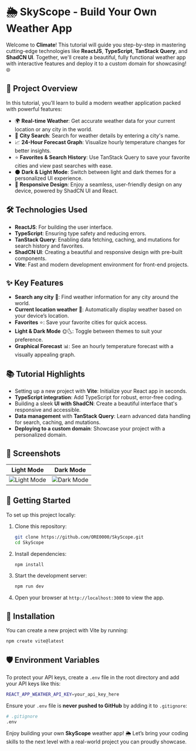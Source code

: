 # 🌦️ SkyScope - Build Your Own Weather App

Welcome to **Climate**! This tutorial will guide you step-by-step in mastering cutting-edge technologies like **ReactJS**, **TypeScript**, **TanStack Query**, and **ShadCN UI**. Together, we'll create a beautiful, fully functional weather app with interactive features and deploy it to a custom domain for showcasing! 🌐

## 🚀 Project Overview
In this tutorial, you’ll learn to build a modern weather application packed with powerful features:
- 🌍 **Real-time Weather**: Get accurate weather data for your current location or any city in the world.
- 🔎 **City Search**: Search for weather details by entering a city's name.
- 📈 **24-Hour Forecast Graph**: Visualize hourly temperature changes for better insights.
- ⭐ **Favorites & Search History**: Use TanStack Query to save your favorite cities and view past searches with ease.
- 🌑 **Dark & Light Mode**: Switch between light and dark themes for a personalized UI experience.
- 📱 **Responsive Design**: Enjoy a seamless, user-friendly design on any device, powered by ShadCN UI and React.

## 🛠️ Technologies Used
- **ReactJS**: For building the user interface.
- **TypeScript**: Ensuring type safety and reducing errors.
- **TanStack Query**: Enabling data fetching, caching, and mutations for search history and favorites.
- **ShadCN UI**: Creating a beautiful and responsive design with pre-built components.
- **Vite**: Fast and modern development environment for front-end projects.

## ✨ Key Features
- **Search any city** 🌆: Find weather information for any city around the world.
- **Current location weather** 📍: Automatically display weather based on your device’s location.
- **Favorites** ⭐: Save your favorite cities for quick access.
- **Light & Dark Mode** 🌞🌜: Toggle between themes to suit your preference.
- **Graphical Forecast** 📊: See an hourly temperature forecast with a visually appealing graph.

## 📚 Tutorial Highlights
- Setting up a new project with **Vite**: Initialize your React app in seconds.
- **TypeScript integration**: Add TypeScript for robust, error-free coding.
- Building a sleek **UI with ShadCN**: Create a beautiful interface that's responsive and accessible.
- **Data management** with **TanStack Query**: Learn advanced data handling for search, caching, and mutations.
- **Deploying to a custom domain**: Showcase your project with a personalized domain.

## 📸 Screenshots
| Light Mode | Dark Mode |
|------------|-----------|
| ![Light Mode](link-to-light-mode-screenshot) | ![Dark Mode](link-to-dark-mode-screenshot) |

## 🚀 Getting Started
To set up this project locally:

1. Clone this repository:
   ```bash
   git clone https://github.com/ORE0000/SkyScope.git
   cd SkyScope
   ```

2. Install dependencies:
   ```bash
   npm install
   ```

3. Start the development server:
   ```bash
   npm run dev
   ```

4. Open your browser at `http://localhost:3000` to view the app.

## 🔧 Installation
You can create a new project with Vite by running:
```bash
npm create vite@latest
```

## 🛡️ Environment Variables
To protect your API keys, create a `.env` file in the root directory and add your API keys like this:
```bash
REACT_APP_WEATHER_API_KEY=your_api_key_here
```
Ensure your `.env` file is **never pushed to GitHub** by adding it to `.gitignore`:
```bash
# .gitignore
.env
```


Enjoy building your own **SkyScope** weather app! 🌦️ Let’s bring your coding skills to the next level with a real-world project you can proudly showcase.
